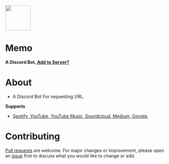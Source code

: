 <img src="https://raw.githubusercontent.com/sijey-praveen/Memo/0aa1fcf7b34811ac4169929235cc13d2a208b7a8/VisualElements/VisualElements_512.svg" width="80px">

# Memo
**A Discord Bot.<a href="https://discord.com/api/oauth2/authorize?client_id=840227498603315260&permissions=8&scope=bot"> Add to Server?</a>**

# About
- A Discord Bot For requesting URL.

**Supports**
- <a href="https://open.spotify.com/">Spotify</a>,<a href="https:///www.youtube.com/"> YouTube</a>,<a href="https://music.youtube.com/"> YouTube Music</a>,<a href="https://soundcloud.com/"> Soundcloud</a>,<a href="https://medium.com/"> Medium</a>,<a href="https://google.com/"> Google</a>,
<!-- <a href=""></a> -->

# Contributing
<a href="https://github.com/sijey-praveen/Memo/pulls">Pull requests</a> are welcome. For major changes or improvement, please open an <a href="https://github.com/sijey-praveen/Memo/issues">issue</a> first to discuss what you would like to change or add.  
